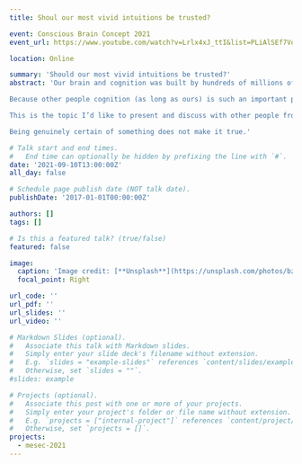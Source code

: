 ```yaml
---
title: Shoul our most vivid intuitions be trusted? 

event: Conscious Brain Concept 2021
event_url: https://www.youtube.com/watch?v=Lrlx4xJ_ttI&list=PLiAlSEf7VoWd6kxYZ_JhELO-HfsfanksC 

location: Online

summary: 'Should our most vivid intuitions be trusted?'
abstract: 'Our brain and cognition was built by hundreds of millions of years of evolution, and was « designed », not to give us an accurate picture of the world, but to help us survive and pass our genes.  «  Understanding »  the quantum nature of reality will be of little help while hunting a dear. «  Knowing » that the earth is round might be counter-productive while throwing a rock at a wild boar. Instead, natural selection and early development gave us powerful intuitions to interact with the world around us, that were proven to be wrong (like the flat earth shared intuition).

Because other people cognition (as long as ours) is such an important part of our environment, it’s likely that evolution gave us intuitions that could be good first approximations, but couldn’t in the end be farer the truth (free will being one of the obvious one).

This is the topic I’d like to present and discuss with other people from the field. We all have strong intuitions, sometimes shared, sometimes based on our very personal subjective experience . It’s tempting to consider them as a good start to study consciousness. But while they can teach us a lot about the meta problem of consciousness (as stated by David Chalmers), they should be dealt with cautions while used as arguments supporting a theory.

Being genuinely certain of something does not make it true.'

# Talk start and end times.
#   End time can optionally be hidden by prefixing the line with `#`.
date: '2021-09-10T13:00:00Z'
all_day: false

# Schedule page publish date (NOT talk date).
publishDate: '2017-01-01T00:00:00Z'

authors: []
tags: []

# Is this a featured talk? (true/false)
featured: false

image:
  caption: 'Image credit: [**Unsplash**](https://unsplash.com/photos/bzdhc5b3Bxs)'
  focal_point: Right

url_code: ''
url_pdf: ''
url_slides: ''
url_video: ''

# Markdown Slides (optional).
#   Associate this talk with Markdown slides.
#   Simply enter your slide deck's filename without extension.
#   E.g. `slides = "example-slides"` references `content/slides/example-slides.md`.
#   Otherwise, set `slides = ""`.
#slides: example

# Projects (optional).
#   Associate this post with one or more of your projects.
#   Simply enter your project's folder or file name without extension.
#   E.g. `projects = ["internal-project"]` references `content/project/deep-learning/index.md`.
#   Otherwise, set `projects = []`.
projects:
  - mesec-2021 
---
```

